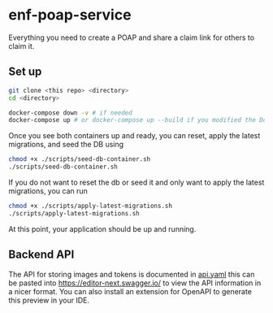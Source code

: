 # enf-poap-service

Everything you need to create a POAP and share a claim link for others to claim it.

## Set up

```sh
git clone <this repo> <directory>
cd <directory>
```

```sh
docker-compose down -v # if needed
docker-compose up # or docker-compose up --build if you modified the Dockerfile
```

Once you see both containers up and ready, you can reset, apply the latest migrations, and seed the DB using

```sh
chmod +x ./scripts/seed-db-container.sh
./scripts/seed-db-container.sh
```

If you do not want to reset the db or seed it and only want to apply the latest migrations, you can run

```sh
chmod +x ./scripts/apply-latest-migrations.sh
./scripts/apply-latest-migrations.sh
```

At this point, your application should be up and running.

## Backend API

The API for storing images and tokens is documented in [api.yaml](./docs/api.yaml) this can be pasted into https://editor-next.swagger.io/ to view the API information in a nicer format. You can also install an extension for OpenAPI to generate this preview in your IDE.
